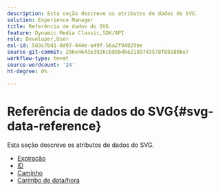 ```yaml
---
description: Esta seção descreve os atributos de dados do SVG.
solution: Experience Manager
title: Referência de dados do SVG
feature: Dynamic Media Classic,SDK/API
role: Developer,User
exl-id: 583c7bd1-8d97-444e-a49f-56a2f94829be
source-git-commit: 206e4643e3926cb85b4be2189743578f88180be7
workflow-type: tm+mt
source-wordcount: '24'
ht-degree: 0%

---
```


# Referência de dados do SVG{#svg-data-reference}

Esta seção descreve os atributos de dados do SVG.

* [Expiração](r-expiration-svg.md)
* [ID](r-id-svg.md)
* [Caminho](r-path-svg.md)
* [Carimbo de data/hora](r-timestamp-svg.md)
